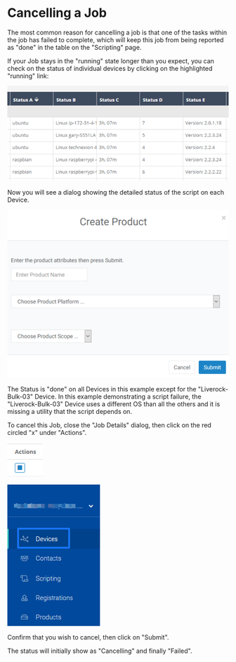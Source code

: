 # Cancelling a Job

The most common reason for cancelling a job is that one of the tasks within the job has failed to complete, which will keep this job from being reported as "done" in the table on the "Scripting" page.

If your Job stays in the "running" state longer than you expect, you can check on the status of individual devices by clicking on the highlighted "running" link:

![](../../.gitbook/assets/image%20%28157%29.png)

Now you will see a dialog showing the detailed status of the script on each Device.

![](../../.gitbook/assets/image%20%28102%29.png)

The Status is "done" on all Devices in this example except for the "Liverock-Bulk-03" Device.  In this example demonstrating a script failure, the "Liverock-Bulk-03" Device uses a different OS than all the others and it is missing a utility that the script depends on.

To cancel this Job, close the "Job Details" dialog, then click on the red circled "x" under "Actions".

![](../../.gitbook/assets/image%20%2819%29.png)

![](../../.gitbook/assets/image%20%28277%29.png)

Confirm that you wish to cancel, then click on "Submit".

The status will initially show as "Cancelling" and finally "Failed".


